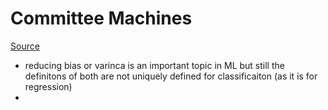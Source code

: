 # Committee Machines

[Source](https://link.springer.com/book/10.1007/978-0-387-78189-1)
- reducing bias or varinca is an important topic in ML but still the definitons of both are not uniquely defined for classificaiton (as it is for regression)
- 
